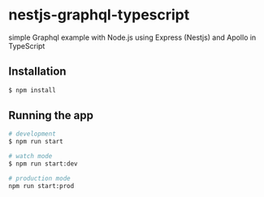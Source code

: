# nestjs-graphql-typescript

simple Graphql example with Node.js using Express (Nestjs) and Apollo in TypeScript

## Installation

```bash
$ npm install
```

## Running the app

```bash
# development
$ npm run start

# watch mode
$ npm run start:dev

# production mode
npm run start:prod
```

